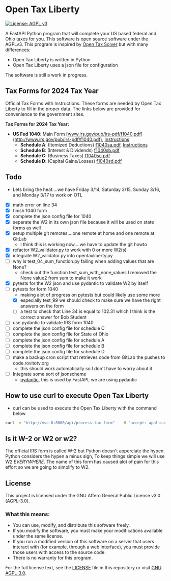 # Open Tax Liberty

[![License: AGPL v3](https://img.shields.io/badge/License-AGPL%20v3-blue.svg)](https://www.gnu.org/licenses/agpl-3.0)

A FastAPI Python program that will complete your US based federal and Ohio
taxes for you. This software is open source software under the AGPLv3.  This
program is inspired by [Open Tax
Solver](https://opentaxsolver.sourceforge.net/forms.html) but with many
differences:
- Open Tax Liberty is written in Python
- Open Tax Liberty uses a json file for configuration

The software is still a work in progress.  

## Tax Forms for 2024 Tax Year

Official Tax Forms with Instructions.  These forms are needed by Open Tax
Liberty to fill in the proper data.  The links below are provided for
convenience to the government sites.

**Tax Forms for 2024 Tax Year:**
* **US Fed 1040**: Main Form   [www.irs.gov/pub/irs-pdf/f1040.pdf](http://www.irs.gov/pub/irs-pdf/f1040.pdf),   [Instructions](http://www.irs.gov/pub/irs-pdf/i1040gi.pdf)
   * **Schedule A**: (Itemized Deductions)   [f1040sa.pdf](http://www.irs.gov/pub/irs-pdf/f1040sa.pdf),   [Instructions](http://www.irs.gov/pub/irs-pdf/i1040sca.pdf)
   * **Schedule B**: (Interest & Dividends)   [f1040sb.pdf](http://www.irs.gov/pub/irs-pdf/f1040sb.pdf)
   * **Schedule C**: (Business Taxes)   [f1040sc.pdf](http://www.irs.gov/pub/irs-pdf/f1040sc.pdf)
   * **Schedule D**: (Capital Gains/Losses)   [f1040sd.pdf](http://www.irs.gov/pub/irs-pdf/f1040sd.pdf)

## Todo

- Lets bring the heat....we have Friday 3/14, Saturday 3/15, Sunday 3/16, and Monday 3/17 to work on OTL
- [X] math error on line 34
- [X] finish 1040 form 
- [X] complete the json config file for 1040
- [X] seperate the W2 in its own json file because it will be used on state forms as well
- [X] setup multiple git remotes....one remote at home and one remote at GitLab
    - I think this is working now....we have to update the git howto
- [X] refactor W2_validator.py to work with 0 or more W2(s)
- [X] integrate W2_validator.py into opentaxliberty.py
- [ ] why is test_04_sum_function.py failing when adding values that are None?
    - check out the function test_sum_with_none_values I removed the None value2 from sum to make it work
- [X] pytests for the W2 json and use pydantic to validate W2 by itself
- [ ] pytests for form 1040
    - making alot of progress on pytests but could likely use some more
    - [X] especially test_99 we should check to make sure we have the right answers on the form
    - [ ] a test to check that Line 34 is equal to 102.31 which I think is the correct answer for Bob Student
- [ ] use pydantic to validate IRS form 1040
- [ ] complete the json config file for schedule C
- [ ] complete the json config file for State of Ohio
- [ ] complete the json config file for schedule A
- [ ] complete the json config file for schedule B
- [ ] complete the json config file for schedule D
- [ ] make a backup cron script that retrieves code from GitLab the pushes to code.rovitotv.org
    - this should work automatically so I don't have to worry about it
- [ ] Integrate some sort of jsonscheme
    - [pydantic](https://docs.pydantic.dev/latest/), this is used by FastAPI, we are using pydantic

## How to use curl to execute Open Tax Liberty

- curl can be used to execute the Open Tax Liberty with the command below

```bash
curl -v "http://mse-8:8000/api/process-tax-form"   -H "accept: application/json"   -H "Content-Type: multipart/form-data"   -F "config_file=@../bob_student_example.json"   -F "pdf_form=@/$HOME/code/taxes/2024/f1040_blank.pdf" --output /$HOME/temp/processed_form.pdf
```

## Is it W-2 or W2 or w2?

The official IRS form is called W-2 but Python doesn't apperciate the hypen.
Python considers the hypen a minus sign, To keep things simple we will use W2
_EVERYWHERE_. The name of this form has caused alot of pain for this effort
so we are going to simplify to W2.  

## License

This project is licensed under the GNU Affero General Public License v3.0 (AGPL-3.0).

### What this means:

- You can use, modify, and distribute this software freely.
- If you modify the software, you must make your modifications available under the same license.
- If you run a modified version of this software on a server that users interact with (for example, through a web interface), you must provide those users with access to the source code.
- There is no warranty for this program.

For the full license text, see the [LICENSE](LICENSE) file in this repository or visit [GNU AGPL-3.0](https://www.gnu.org/licenses/agpl-3.0.html).
